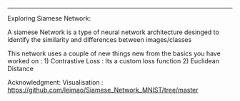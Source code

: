___
Exploring Siamese Network:

  A siamese Network is a type of neural network architecture desinged to identify the similarity and differences between images/classes

  This network uses a couple of new things new from the basics you have worked on :
    1) Contrastive Loss : Its a custom loss function
    2) Euclidean Distance



Acknowledgment:
Visualisation : https://github.com/leimao/Siamese_Network_MNIST/tree/master
